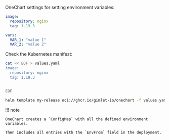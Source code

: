 OneChart settings for setting environment variables:

```yaml
image:
  repository: nginx
  tag: 1.19.3

vars:
  VAR_1: "value 1"
  VAR_2: "value 2"
```

Check the Kubernetes manifest:

```bash
cat << EOF > values.yaml
image:
  repository: nginx
  tag: 1.19.3


EOF

helm template my-release oci://ghcr.io/gimlet-io/onechart -f values.yaml
```

!!! note

    OneChart creates a `ConfigMap` with all the defined environment variables.

    Then includes all entries with the `EnvFrom` field in the deployment.
